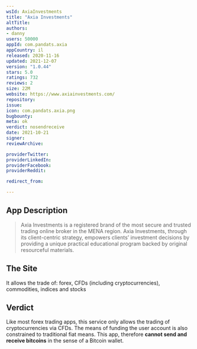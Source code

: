 ```yaml
---
wsId: AxiaInvestments
title: "Axia Investments"
altTitle: 
authors:
- danny
users: 50000
appId: com.pandats.axia
appCountry: il
released: 2020-11-16
updated: 2021-12-07
version: "1.0.44"
stars: 5.0
ratings: 732
reviews: 2
size: 22M
website: https://www.axiainvestments.com/
repository: 
issue: 
icon: com.pandats.axia.png
bugbounty: 
meta: ok
verdict: nosendreceive
date: 2021-10-21
signer: 
reviewArchive:

providerTwitter: 
providerLinkedIn: 
providerFacebook: 
providerReddit: 

redirect_from:

---
```


## App Description

> Axia Investments is a registered brand of the most secure and trusted trading online broker in the MENA region. Axia Investments, through its client-centric strategy, empowers clients’ investment decisions by providing a unique practical educational program backed by original resourceful materials.

## The Site

It allows the trade of: forex, CFDs (including cryptocurrencies), commodities, indices and stocks

## Verdict

Like most forex trading apps, this service only allows the trading of cryptocurrencies via CFDs. The means of funding the user account is also constrained to traditional fiat means. This app, therefore **cannot send and receive bitcoins** in the sense of a Bitcoin wallet.